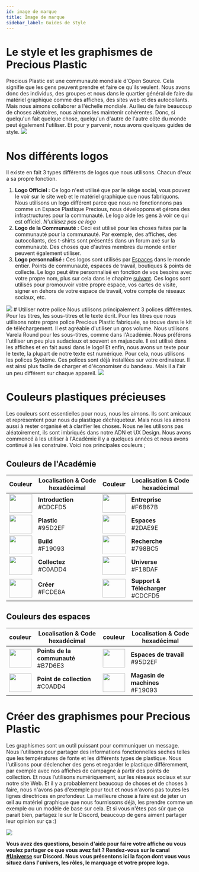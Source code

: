 ```yaml
---
id: image de marque
title: Image de marque
sidebar_label: Guides de style
---
```


<style>
:root {
  --highlight: #f2a5c1;
  --hover: #f2a5c1;
}
</style>

# Le style et les graphismes de Precious Plastic
Precious Plastic est une communauté mondiale d'Open Source. Cela signifie que les gens peuvent prendre et faire ce qu'ils veulent. Nous avons donc des individus, des groupes et nous dans le quartier général de faire du matériel graphique comme des affiches, des sites web et des autocollants. Mais nous aimons collaborer à l'échelle mondiale. Au lieu de faire beaucoup de choses aléatoires, nous aimons les maintenir cohérentes. Donc, si quelqu'un fait quelque chose, quelqu'un d'autre de l'autre côté du monde peut également l'utiliser. Et pour y parvenir, nous avons quelques guides de style.
<img src="../assets/universe/our-logos.png" />
# Nos différents logos
Il existe en fait 3 types différents de logos que nous utilisons. Chacun d'eux a sa propre fonction.
1. **Logo Officiel :** Ce logo n'est utilisé que par le siège social, vous pouvez le voir sur le site web et le matériel graphique que nous fabriquons. Nous utilisons un logo différent parce que nous ne fonctionnons pas comme un Espace Plastique Precious, nous développons et gérons des infrastructures pour la communauté. Le logo aide les gens à voir ce qui est officiel. *N'utilisez pas ce logo*
1. **Logo de la Communauté :** Ceci est utilisé pour les choses faites par la communauté pour la communauté. Par exemple, des affiches, des autocollants, des t-shirts sont présentés dans un forum axé sur la communauté. Des choses que d'autres membres du monde entier peuvent également utiliser.
1. **Logo personnalisé :** Ces logos sont utilisés par [Espaces](../spaces) dans le monde entier. Points de communauté, espaces de travail, boutiques & points de collecte. Le logo peut être personnalisé en fonction de vos besoins avec votre propre nom, plus sur cela dans le chapitre [suivant](../universe/yourlogo). Ces logos sont utilisés pour promouvoir votre propre espace, vos cartes de visite, signer en dehors de votre espace de travail, votre compte de réseaux sociaux, etc.



<img src="../assets/universe/ourfonts.png" />
# Utiliser notre police
Nous utilisons principalement 3 polices différentes. Pour les titres, les sous-titres et le texte écrit. Pour les titres que nous utilisons notre propre police Precious Plastic fabriquée, se trouve dans le kit de téléchargement. Il est agréable d'utiliser un gros volume. Nous utilisons Varela Round pour les sous-titres, comme dans l'Académie. Nous préférons l'utiliser un peu plus audacieux et souvent en majuscule. Il est utilisé dans les affiches et en fait aussi dans le logo! Et enfin, nous avons un texte pour le texte, la plupart de notre texte est numérique. Pour cela, nous utilisons les polices Système.  Ces polices sont déjà installées sur votre ordinateur. Il est ainsi plus facile de charger et d'économiser du bandeau. Mais il a l'air un peu différent sur chaque appareil.




<img src="../assets/universe/title-font.png" />


# Couleurs plastiques précieuses
Les couleurs sont essentielles pour nous, nous les aimons. Ils sont amicaux et représentent pour nous du plastique déchiqueteur. Mais nous les aimons aussi à rester organisé et à clarifier les choses. Nous ne les utilisons pas aléatoirement, ils sont imbriqués dans notre ADN et UX Design. Nous avons commencé à les utiliser à l'Académie il y a quelques années et nous avons continué à les construire. Voici nos principales couleurs ;


## Couleurs de l'Académie
| Couleur                                                                                 | Localisation & Code hexadécimal     | Couleur                                                                                 | Localisation & Code hexadécimal              |
| --------------------------------------------------------------------------------------- | ----------------------------------- | --------------------------------------------------------------------------------------- | -------------------------------------------- |
| <img src="../assets/universe/CDCFD5.jpg" width="100%" height="50px" /> | __Introduction__ <br> #CDCFD5 | <img src="../assets/universe/F6B67B.jpg" width="100%" height="50px" /> | __Entreprise__ <br> #F6B67B            |
| <img src="../assets/universe/95D2EF.jpg" width="100%" height="50px" /> | __Plastic__ <br> #95D2EF      | <img src="../assets/universe/2DAE9E.jpg" width="100%" height="50px" /> | __Espaces__ <br> #2DAE9E               |
| <img src="../assets/universe/F19093.jpg" width="100%" height="50px" /> | __Build__ <br> #F19093        | <img src="../assets/universe/798BC5.jpg" width="100%" height="50px" /> | __Recherche__ <br> #798BC5             |
| <img src="../assets/universe/C0ADD4.jpg" width="100%" height="50px" /> | __Collectez__ <br> #C0ADD4    | <img src="../assets/universe/F18DAF.jpg" width="100%" height="50px" /> | __Universe__ <br> #F18DAF              |
| <img src="../assets/universe/FCDE8A.jpg" width="100%" height="50px" /> | __Créer__ <br> #FCDE8A        | <img src="../assets/universe/CDCFD5.jpg" width="100%" height="50px" /> | __Support & Télécharger__ <br> #CDCFD5 |

## Couleurs des espaces
| couleur                                                                                 | Localisation & Code hexadécimal                | couleur                                                                                 | Localisation & Code hexadécimal            |
| --------------------------------------------------------------------------------------- | ---------------------------------------------- | --------------------------------------------------------------------------------------- | ------------------------------------------ |
| <img src="../assets/universe/8ec685.jpg" width="100%" height="50px" /> | __Points de la communauté__ <br> #B7D6E3 | <img src="../assets/universe/95D2EF.jpg" width="100%" height="50px" /> | __Espaces de travail__ <br> #95D2EF  |
| <img src="../assets/universe/C0ADD4.jpg" width="100%" height="50px" /> | __Point de collection__ <br> #C0ADD4     | <img src="../assets/universe/F19093.jpg" width="100%" height="50px" /> | __Magasin de machines__ <br> #F19093 |



# Créer des graphismes pour Precious Plastic
Les graphismes sont un outil puissant pour communiquer un message. Nous l’utilisons pour partager des informations fonctionnelles sèches telles que les températures de fonte et les différents types de plastique. Nous l'utilisons pour déclencher des gens et regarder le plastique différemment, par exemple avec nos affiches de campagne à partir des points de collection. Et nous l’utilisons numériquement, sur les réseaux sociaux et sur notre site Web. Et il y a probablement beaucoup de choses et de choses à faire, nous n'avons pas d'exemple pour tout et nous n'avons pas toutes les lignes directrices en profondeur. La meilleure chose à faire est de jeter un œil au matériel graphique que nous fournissons déjà, les prendre comme un exemple ou un modèle de base sur cela. Et si vous n'êtes pas sûr que ça parait bien, partagez le sur le Discord, beaucoup de gens aiment partager leur opinion sur ça :)

<img src="../assets/universe/posters.png" />

<b>Vous avez des questions, besoin d'aide pour faire votre affiche ou vous voulez partager ce que vous avez fait ? Rendez-vous sur le canal [#Universe](https://discordapp.com/invite/QUw8A3w) sur Discord. Nous vous présentons ici la façon dont vous vous situez dans l'univers, les rôles, le marquage et votre propre logo.</b>

